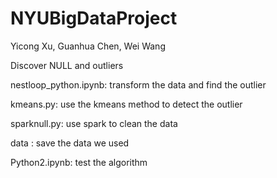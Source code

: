 # NYUBigDataProject
Yicong Xu, Guanhua Chen, Wei Wang

Discover NULL and outliers

nestloop_python.ipynb: transform the data and find the outlier

kmeans.py: use the kmeans method to detect the outlier

sparknull.py: use spark to clean the data

data : save the data we used

Python2.ipynb: test the algorithm

